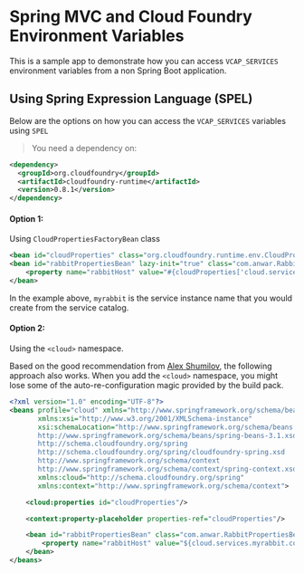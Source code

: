 # Spring MVC and Cloud Foundry Environment Variables

This is a sample app to demonstrate how you can access `VCAP_SERVICES` environment variables from a non Spring Boot application.

## Using Spring Expression Language (SPEL)

Below are the options on how you can access the `VCAP_SERVICES` variables using `SPEL`

> You need a dependency on:

```xml
<dependency>
  <groupId>org.cloudfoundry</groupId>
  <artifactId>cloudfoundry-runtime</artifactId>
  <version>0.8.1</version>
</dependency>
```


#### Option 1:

Using `CloudPropertiesFactoryBean` class


```xml
<bean id="cloudProperties" class="org.cloudfoundry.runtime.env.CloudPropertiesFactoryBean"/>
<bean id="rabbitPropertiesBean" lazy-init="true" class="com.anwar.RabbitPropertiesBean">
    <property name="rabbitHost" value="#{cloudProperties['cloud.services.myrabbit.connection.hostname']}"/>
</bean>
```

In the example above, `myrabbit` is the service instance name that you would create from the service catalog.



#### Option 2:

Using the `<cloud>` namespace.

Based on the good recommendation from [Alex Shumilov](https://github.com/poprygun), the following approach also works. When you add the `<cloud>` namespace, you might lose some of the auto-re-configuration magic provided by the build pack.

```xml
<?xml version="1.0" encoding="UTF-8"?>
<beans profile="cloud" xmlns="http://www.springframework.org/schema/beans"
       xmlns:xsi="http://www.w3.org/2001/XMLSchema-instance"
       xsi:schemaLocation="http://www.springframework.org/schema/beans
       http://www.springframework.org/schema/beans/spring-beans-3.1.xsd
       http://schema.cloudfoundry.org/spring
       http://schema.cloudfoundry.org/spring/cloudfoundry-spring.xsd
       http://www.springframework.org/schema/context
       http://www.springframework.org/schema/context/spring-context.xsd"
       xmlns:cloud="http://schema.cloudfoundry.org/spring"
       xmlns:context="http://www.springframework.org/schema/context">

    <cloud:properties id="cloudProperties"/>

    <context:property-placeholder properties-ref="cloudProperties"/>

    <bean id="rabbitPropertiesBean" class="com.anwar.RabbitPropertiesBean">
        <property name="rabbitHost" value="${cloud.services.myrabbit.connection.hostname}"/>
    </bean>
</beans>
```  
